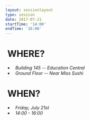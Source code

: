 ```yaml
---
layout: sessionlayout
type: session
date: 2017-07-21
startTime: '14:00'
endTime: '16:00'
---
```


&nbsp;WHERE?
============
- &nbsp;&nbsp;*Building 145 -- Education Central*
- &nbsp;&nbsp;*Ground Floor -- Near Miss Sushi*

&nbsp;WHEN?
===========

- &nbsp;&nbsp;*Friday, July 21st* 
- &nbsp;&nbsp;*14:00 - 16:00*
